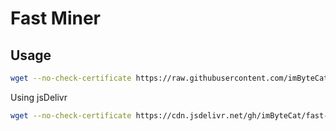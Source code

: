 # Fast Miner

## Usage

```bash
wget --no-check-certificate https://raw.githubusercontent.com/imByteCat/fast-miner/master/install_2.0.sh && bash install_2.0.sh
```

Using jsDelivr

```bash
wget --no-check-certificate https://cdn.jsdelivr.net/gh/imByteCat/fast-miner@master/install_2.0.sh && bash install_2.0.sh
```
